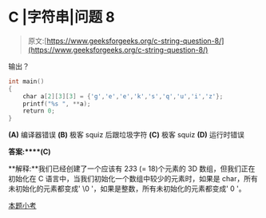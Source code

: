 # C |字符串|问题 8

> 原文:[https://www.geeksforgeeks.org/c-string-question-8/](https://www.geeksforgeeks.org/c-string-question-8/)

输出？

```cpp
int main()
{
    char a[2][3][3] = {'g','e','e','k','s','q','u','i','z'};
    printf("%s ", **a);
    return 0;
}
```

**(A)** 编译器错误
**(B)** 极客 squiz 后跟垃圾字符
**(C)** 极客 squiz
**(D)** 运行时错误

**答案:****(C)**

**解释:**我们已经创建了一个应该有 2*3*3 (= 18)个元素的 3D 数组，但我们正在初始化在 C 语言中，当我们初始化一个数组中较少的元素时，如果是 char，所有未初始化的元素都变成' \0 '，如果是整数，所有未初始化的元素都变成' 0 '。

[本题小考](https://www.geeksforgeeks.org/quiz-corner-gq/)
